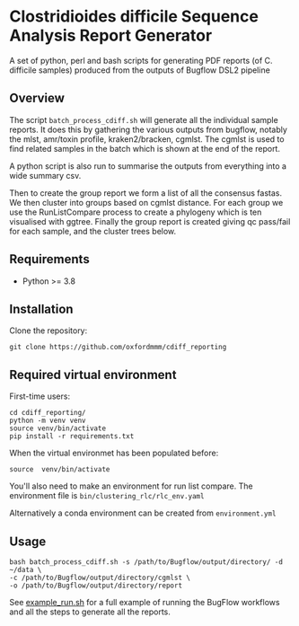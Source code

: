 # Clostridioides difficile Sequence Analysis Report Generator
A set of python, perl and bash scripts for generating PDF reports (of C. difficile samples) produced from the outputs of Bugflow DSL2 pipeline

## Overview
The script `batch_process_cdiff.sh` will generate all the individual sample reports. It does this by gathering the various outputs from bugflow, notably the mlst, amr/toxin profile, kraken2/bracken, cgmlst. The cgmlst is used to find related samples in the batch which is shown at the end of the report.

A python script is also run to summarise the outputs from everything into a wide summary csv.

Then to create the group report we form a list of all the consensus fastas. 
We then cluster into groups based on cgmlst distance.
For each group we use the RunListCompare process to create a phylogeny which is ten visualised with ggtree. 
Finally the group report is created giving qc pass/fail for each sample, and the cluster trees below.

## Requirements
* Python >= 3.8


## Installation
Clone the repository:
```
git clone https://github.com/oxfordmmm/cdiff_reporting
```

## Required virtual environment

First-time users:
```
cd cdiff_reporting/
python -m venv venv
source venv/bin/activate
pip install -r requirements.txt
```
When the virtual environmet has been populated before:
```
source  venv/bin/activate
```

You'll also need to make an environment for run list compare. The environment file is `bin/clustering_rlc/rlc_env.yaml`

Alternatively a conda environment can be created from `environment.yml`

## Usage
```
bash batch_process_cdiff.sh -s /path/to/Bugflow/output/directory/ -d ~/data \
-c /path/to/Bugflow/output/directory/cgmlst \
-o /path/to/Bugflow/output/directory/report
```

See [example_run.sh](example_run.sh) for a full example of running the BugFlow workflows and all the steps to generate all the reports.
